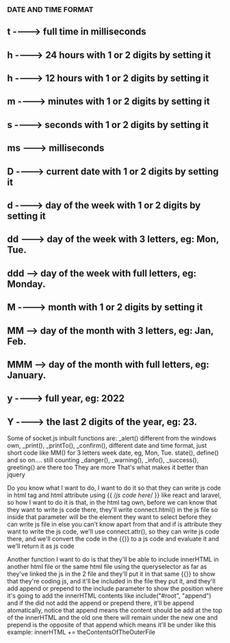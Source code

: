 ### DATE AND TIME FORMAT 

## t ----> full time in milliseconds
## h ----> 24 hours with 1 or 2 digits by setting it
## h ----> 12 hours with 1 or 2 digits by setting it
## m ----> minutes with 1 or 2 digits by setting it
## s ----> seconds with 1 or 2 digits by setting it
## ms ---> milliseconds
## D ----> current date with 1 or 2 digits by setting it
## d ----> day of the week with 1 or 2 digits by setting it
## dd ---> day of the week with 3 letters, eg: Mon, Tue.
## ddd --> day of the week with full letters, eg: Monday.
## M ----> month with 1 or 2 digits by setting it
## MM  --> day of the month with 3 letters, eg: Jan, Feb.
## MMM --> day of the month with full letters, eg: January.
## y ----> full year, eg: 2022
## Y ----> the last 2 digits of the year, eg: 23.

Some of socket.js inbuilt functions are: _alert() different from the windows own, _print(), _printTo(), _confirm(), different date and time format, just short code like MM() for 3 letters week date, eg, Mon, Tue. state(), define() and so on.... still counting
_danger(), _warning(), _info(), _success(), greeting() are there too
They are more
That's what makes it better than jquery


Do you know what I want to do, I want to do it so that they can write js code in html tag and html  attribute using {{ /*js code here*/ }} like react and laravel, so how I want to do it is that, in the html tag own, before we can know that they want to write js code there, they'll write connect.html() in the js file so inside that parameter will be the element they want to select before they can write js file in else you can't know apart from that and if is attribute they want to write the js code, we'll use connect.attr(), so they can write js code there, and we'll convert the code in the {{}} to a js code and evaluate it and we'll return it as js code

Another function I want to do is that they'll be able to include innerHTML in another html file or the same html file using the queryselector as far as they've linked the js in the 2 file and they'll put it in that same {{}} to show that they're coding js, and it'll be included in the file they put it, and they'll add append or prepend to the include parameter to show the position where it's going to add the innerHTML contents like include("#root", "append") and if the did not add the append or prepend there, it'll be append atomatically, notice that append means the content should be add at the top of the innerHTML and the old one there will remain under the new one and prepend is the opposite of that append which means it'll be under like this example: innerHTML += theContentsOfTheOuterFile  
